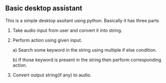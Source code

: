 ## Basic desktop assistant
This is a simple desktop assitant using python.
Basically it has three parts
1. Take audio input from user and convert it into string.
2. Perform action using given input.

	a) Search some keyword in the string using multiple if else condition.
	
	b) If those keyword is present in the string then perform corresponding action.
3. Convert output string(if any) to audio.
